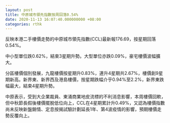 ```yaml
---
layout: post
title: 中原城市領先指數按周回落0.54%
date: 2020-11-13 16:07:40.000000000 +08:00
categories: rthk
---
```


反映本港二手樓價走勢的中原城市領先指數(CCL)最新報176.69，按星期回落0.54%。

中小型單位跌0.62%，結束3星期升勢。大型單位亦跌0.09%，豪宅樓價波幅擴大。

分區樓價個別發展，九龍樓價按星期升0.83%，連升4星期共2.67%，樓價創9星期新高。新界東、新界西及港島樓價，按星期跌幅介乎0.94%至2.2%，新界東跌幅最大，結束4星期升勢。

中原表示，受到大企業裁員、東涌商業地皮流標的不利消息影響，本周樓價回軟，但中秋節長假後樓價擺脫低位向上，CCL在4星期累計升0.49%，又認為樓價指數尚未反映新盤銷情、定息按揭試驗計劃延長1年、第4波疫情的影響，預期樓價走勢反覆向上。

